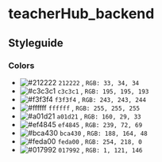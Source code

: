 # teacherHub_backend

## Styleguide

### Colors

- ![#212222](https://placehold.co/15x15/212222/212222.png) `212222` , `RGB: 33, 34, 34`
- ![#c3c3c1](https://placehold.co/15x15/c3c3c1/c3c3c1.png) `c3c3c1` , `RGB: 195, 195, 193`
- ![#f3f3f4](https://placehold.co/15x15/f3f3f4/f3f3f4.png) `f3f3f4` , `RGB: 243, 243, 244`
- ![#ffffff](https://placehold.co/15x15/ffffff/ffffff.png) `ffffff` , `RGB: 255, 255, 255`
- ![#a01d21](https://placehold.co/15x15/a01d21/a01d21.png) `a01d21` , `RGB: 160, 29, 33`
- ![#ef4845](https://placehold.co/15x15/ef4845/ef4845.png) `ef4845` , `RGB: 239, 72, 69`
- ![#bca430](https://placehold.co/15x15/bca430/bca430.png) `bca430` , `RGB: 188, 164, 48`
- ![#feda00](https://placehold.co/15x15/feda00/feda00.png) `feda00` , `RGB: 254, 218, 0`
- ![#017992](https://placehold.co/15x15/017992/017992.png) `017992` , `RGB: 1, 121, 146`

